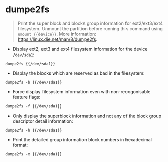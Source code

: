 # dumpe2fs

> Print the super block and blocks group information for ext2/ext3/ext4 filesystem.
> Unmount the partition before running this command using `umount {{device}}`.
> More information: <https://linux.die.net/man/8/dumpe2fs>.

- Display ext2, ext3 and ext4 filesystem information for the device `/dev/sda1`:

`dumpe2fs {{/dev/sda1}}`

- Display the blocks which are reserved as bad in the filesystem:

`dumpe2fs -b {{/dev/sda1}}`

- Force display filesystem information even with non-recogonisable feature flags:

`dumpe2fs -f {{/dev/sda1}}`

- Only display the superblock information and not any of the block group descriptor detail information:

`dumpe2fs -h {{/dev/sda1}}`

- Print the detailed group information block numbers in hexadecimal format:

`dumpe2fs -x {{/dev/sda1}}`
